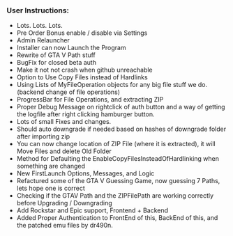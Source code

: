 ### User Instructions:

* Lots. Lots. Lots.
* Pre Order Bonus enable / disable via Settings
* Admin Relauncher
* Installer can now Launch the Program
* Rewrite of GTA V Path stuff
* BugFix for closed beta auth
* Make it not not crash when github unreachable
* Option to Use Copy Files instead of Hardlinks
* Using Lists of MyFileOperation objects for any big file stuff we do. (backend change of file operations)
* ProgressBar for File Operations, and extracting ZIP
* Proper Debug Message on rightclick of auth button and a way of getting the logfile after right clicking hamburger button.
* Lots of small Fixes and changes.
* Should auto downgrade if needed based on hashes of downgrade folder after importing zip
* You can now change location of ZIP File (where it is extracted), it will Move Files and delete Old Folder
* Method for Defaulting the EnableCopyFilesInsteadOfHardlinking when something are changed
* New FirstLaunch Options, Messages, and Logic
* Refactured some of the GTA V Guessing Game, now guessing 7 Paths, lets hope one is correct
* Checking if the GTAV Path and the ZIPFilePath are working correctly before Upgrading / Downgrading
* Add Rockstar and Epic support, Frontend + Backend
* Added Proper Authentication to FrontEnd of this, BackEnd of this, and the patched emu files by dr490n.